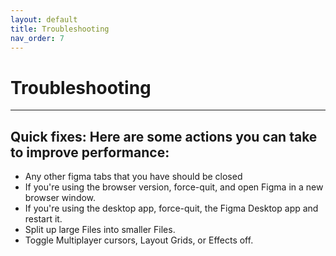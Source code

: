 ```yaml
---
layout: default
title: Troubleshooting
nav_order: 7
---
```


# Troubleshooting

---

## Quick fixes: Here are some actions you can take to improve performance:

* Any other figma tabs that you have should be closed
* If you're using the browser version, force-quit, and open Figma in a new browser window.
* If you're using the desktop app, force-quit, the Figma Desktop app and restart it.
* Split up large Files into smaller Files.
* Toggle Multiplayer cursors, Layout Grids, or Effects off.
